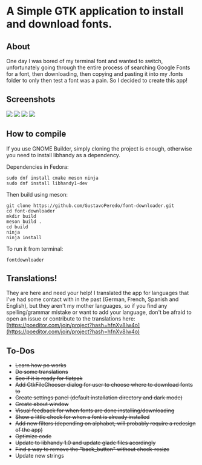 # A Simple GTK application to install and download fonts.

## About

One day I was bored of my terminal font and wanted to switch, unfortunately going through the entire process of searching Google Fonts for a font, then downloading, then copying and pasting it into my .fonts folder to only then test a font was a pain. So I decided to create this app!

## Screenshots

![](https://raw.githubusercontent.com/GustavoPeredo/font-downloader/master/data/screenshots/entire.png)
![](https://raw.githubusercontent.com/GustavoPeredo/font-downloader/master/data/screenshots/compact.png)
![](https://raw.githubusercontent.com/GustavoPeredo/font-downloader/master/data/screenshots/dark_entire.png)
![](https://raw.githubusercontent.com/GustavoPeredo/font-downloader/master/data/screenshots/dark_compact.png)

## How to compile

If you use GNOME Builder, simply cloning the project is enough, otherwise you need to install libhandy as a dependency.

Dependencies in Fedora:
```
sudo dnf install cmake meson ninja 
sudo dnf install libhandy1-dev
```


Then build using meson:

```
git clone https://github.com/GustavoPeredo/font-downloader.git
cd font-downloader
mkdir build
meson build .
cd build
ninja
ninja install
```

To run it from terminal:
```
fontdownloader
```

## Translations!

They are here and need your help! I translated the app for languages that I've had some contact with in the past (German, French, Spanish and English), but they aren't my mother languages, so if you find any spelling/grammar mistake or want to add your language, don't be afraid to open an issue or contribute to the translations here: [https://poeditor.com/join/project?hash=hfnXv8Iw4o](https://poeditor.com/join/project?hash=hfnXv8Iw4o)

## To-Dos

* ~~Learn how po works~~
* ~~Do some translations~~
* ~~See if it is ready for flatpak~~
* ~~Add GtkFileChooser dialog for user to choose where to download fonts to~~
* ~~Create settings panel (default installation directory and dark mode)~~
* ~~Create about window~~
* ~~Visual feedback for when fonts are done installing/downloading~~
* ~~Show a little check for when a font is already installed~~
* ~~Add new filters (depending on alphabet, will probably require a redesign of the app)~~
* ~~Optimize code~~
* ~~Update to libhandy 1.0 and update glade files acordingly~~
* ~~Find a way to remove the "back_button" without check-resize~~
* Update new strings
